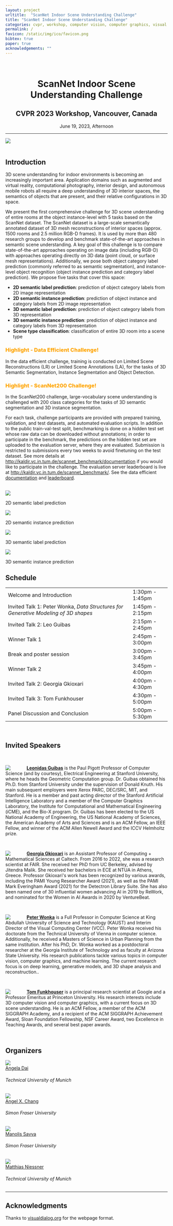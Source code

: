 ```yaml
---
layout: project
urltitle:  "ScanNet Indoor Scene Understanding Challenge"
title: "ScanNet Indoor Scene Understanding Challenge"
categories: cvpr, workshop, computer vision, computer graphics, visual learning, simulation environments, robotics, machine learning, natural language processing, reinforcement learning
permalink: /
favicon: /static/img/ico/favicon.png
bibtex: true
paper: true
acknowledgements: ""
---
```


<br>
<div class="row">
  <div class="col-xs-12">
    <center><h1>ScanNet Indoor Scene Understanding Challenge</h1></center>
    <center><h2>CVPR 2023 Workshop, Vancouver, Canada</h2></center>
    <center>June 19, 2023, Afternoon</center> <!-- location-->
  </div>
</div>

<hr>

<div class="row" id="intro">
  <div class="col-md-12">
    <img src="{{ "/static/img/splash.jpg" | prepend:site.baseurl }}">
  </div>
</div>

<br>
<div class="row" id="cfp">
  <div class="col-xs-12">
    <h2>Introduction</h2>
  </div>
</div>
<div class="row">
  <div class="col-xs-12">
    <p>
      3D scene understanding for indoor environments is becoming an increasingly important area.
      Application domains such as augmented and virtual reality, computational photography, interior design, and autonomous mobile robots all require a deep understanding of 3D interior spaces, the semantics of objects that are present, and their relative configurations in 3D space.
    </p>
    <p>
      We present the first comprehensive challenge for 3D scene understanding of entire rooms at the object instance-level with 5 tasks based on the ScanNet dataset.
      The ScanNet dataset is a large-scale semantically annotated dataset of 3D mesh reconstructions of interior spaces (approx. 1500 rooms and 2.5 million RGB-D frames).
      It is used by more than 480 research groups to develop and benchmark state-of-the-art approaches in semantic scene understanding.
      A key goal of this challenge is to compare state-of-the-art approaches operating on image data (including RGB-D) with approaches operating directly on 3D data (point cloud, or surface mesh representations).
      Additionally, we pose both object category label prediction (commonly referred to as semantic segmentation), and instance-level object recognition (object instance prediction and category label prediction).
      We propose five tasks that cover this space:
    </p>
    <ul>
      <li>
        <strong>2D semantic label prediction</strong>: prediction of object category labels from 2D image representation
      </li>
      <li>
        <strong>2D semantic instance prediction</strong>: prediction of object instance and category labels from 2D image representation
      </li>
      <li>
        <strong>3D semantic label prediction</strong>: prediction of object category labels from 3D representation
      </li>
      <li>
        <strong>3D semantic instance prediction</strong>: prediction of object instance and category labels from 3D representation
      </li>
      <li>
        <strong>Scene type classification</strong>: classification of entire 3D room into a scene type
      </li>
    </ul>
    <h3 style="color:orange;font-weight:800">Highlight - Data Efficient Challenge!</h3>
    <p>In the data efficient challenge, training is conducted on  Limited Scene Reconstructions (LR) or Limited Scene Annotations (LA), for the tasks of 3D Semantic Segmentation, Instance Segmentation and Object Detection. 
    </p>
    <h3 style="color:orange;font-weight:800">Highlight - ScanNet200 Challenge!</h3>
    <p>In the ScanNet200 challenge, large-vocabulary scene understanding is challenged with 200 class categories for the tasks of 3D semantic segmentation and 3D instance segmentation. 
    </p>
    <p>
      For each task, challenge participants are provided with prepared training, validation, and test datasets, and automated evaluation scripts.
      In addition to the public train-val-test split, benchmarking is done on a hidden test set whose raw data can be downloaded without annotations; in order to participate in the benchmark, the predictions on the hidden test set are uploaded to the evaluation server, where they are evaluated.
      Submission is restricted to submissions every two weeks to avoid finetuning on the test dataset.
      See more details at <a href="http://kaldir.vc.in.tum.de/scannet_benchmark/documentation">http://kaldir.vc.in.tum.de/scannet_benchmark/documentation</a> if you would like to participate in the challenge.
      The evaluation server leaderboard is live at <a href="http://kaldir.vc.in.tum.de/scannet_benchmark/">http://kaldir.vc.in.tum.de/scannet_benchmark/</a>.
      See the data efficient <a href="http://kaldir.vc.in.tum.de/scannet_benchmark/data_efficient/documentation">documentation</a> and <a href="http://kaldir.vc.in.tum.de/scannet_benchmark/data_efficient">leaderboard</a>.
    </p>
  </div>
</div>
<br>

<div class="row" id="tasks">
  <div class="col-md-6 text-center">
    <img src="{{ "/static/img/semantic_label_2d.jpg" | prepend:site.baseurl }}">
    <p>2D semantic label prediction</p>
  </div>
  <div class="col-md-6 text-center">
    <img src="{{ "/static/img/semantic_instance_2d.jpg" | prepend:site.baseurl }}">
    <p>2D semantic instance prediction</p>
  </div>
  <div class="col-md-6 text-center">
    <img src="{{ "/static/img/semantic_label_3d.jpg" | prepend:site.baseurl }}">
    <p>3D semantic label prediction</p>
  </div>
  <div class="col-md-6 text-center">
    <img src="{{ "/static/img/semantic_instance_3d.jpg" | prepend:site.baseurl }}">
    <p>3D semantic instance prediction</p>
  </div>
  <!-- <div class="col-md-4">
    <p>&nbsp;</p>
  </div> -->
  <!-- <div class="col-md-4">
    <img src="{{ "/static/img/scene_type_classification.jpg" | prepend:site.baseurl }}">
    <p>Scene type classification</p>
  </div> -->
</div>

<div class="row" id="schedule">
  <div class="col-xs-12">
    <h2>Schedule</h2>
  </div>
</div>
<div class="row">
  <div class="col-xs-12">
     <table class="table table-striped">
      <tbody>
        <tr>
          <td>Welcome and Introduction</td>
          <td>1:30pm - 1:45pm</td>
        </tr>
        <tr>
          <td>Invited Talk 1: Peter Wonka, <i>Data Structures for Generative Modeling of 3D shapes</i></td>
          <td>1:45pm - 2:15pm</td>
        </tr>
        <tr>
          <td>Invited Talk 2: Leo Guibas</td>
          <td>2:15pm - 2:45pm</td>
        </tr>
        <tr>
          <td>Winner Talk 1 </td>
          <td>2:45pm - 3:00pm</td>
        </tr>
        <tr>
          <td>Break and poster session</td>
          <td>3:00pm - 3:45pm</td>
        </tr>
        <tr>
          <td>Winner Talk 2 </td>
          <td>3:45pm - 4:00pm</td>
        </tr>
        <tr>
          <td>Invited Talk 2: Georgia Gkioxari</td>
          <td>4:00pm - 4:30pm</td>
        </tr>
        <tr>
          <td>Invited Talk 3: Tom Funkhouser</td>
          <td>4:30pm - 5:00pm</td>
        </tr>
        <tr>
          <td>Panel Discussion and Conclusion</td>
          <td>5:00pm - 5:30pm</td>
        </tr>
      </tbody>
    </table>
  </div>
</div>
 
<br>
<div class="row" id="speakers">
  <div class="col-xs-12">
    <h2>Invited Speakers</h2>
  </div>
</div><br>

<div class="row">
  <div class="col-md-12">
    <a href="https://geometry.stanford.edu/member/guibas/"><img class="people-pic" style="float:left;margin-right:50px;" src="{{ "/static/img/people/leo.png" | prepend:site.baseurl }}"></a>
    <p>
      <b><a href="https://geometry.stanford.edu/member/guibas/">Leonidas Guibas</a></b> is the Paul Pigott Professor of Computer Science (and by courtesy), Electrical Engineering at Stanford University, where he heads the Geometric Computation group.  Dr. Guibas obtained his Ph.D. from Stanford University under the supervision of Donald Knuth. His main subsequent employers were Xerox PARC, DEC/SRC, MIT, and Stanford. He is a member and past acting director of the Stanford Artificial Intelligence Laboratory and a member of the Computer Graphics Laboratory, the Institute for Computational and Mathematical Engineering (iCME), and the Bio-X program. Dr. Guibas has been elected to the US National Academy of Engineering, the US National Academy of Sciences, the American Academy of Arts and Sciences and is an ACM Fellow, an IEEE Fellow, and winner of the ACM Allen Newell Award and the ICCV Helmholtz prize.
    </p>
  </div>
</div><br>

<div class="row">
  <div class="col-md-12">
    <a href="https://gkioxari.github.io/"><img class="people-pic" style="float:left;margin-right:50px;" src="{{ "/static/img/people/georgia_gkioxari.png" | prepend:site.baseurl }}"></a>
    <p>
      <b><a href="https://gkioxari.github.io/">Georgia Gkioxari</a></b> is an Assistant Professor of Computing + Mathematical Sciences at Caltech. From 2016 to 2022, she was a research scientist at FAIR. She received her PhD from UC Berkeley, advised by Jitendra Malik. She received her bachelors in ECE at NTUA in Athens, Greece. Professor Gkioxari's work has been recognized by various awards, including the PAMI Young Researcher Award (2021), as well as the PAMI Mark Everingham Award (2021) for the Detectron Library Suite. She has also been named one of 30 influential women advancing AI in 2019 by ReWork, and nominated for the Women in AI Awards in 2020 by VentureBeat.
    </p>
  </div>
</div><br>

<div class="row">
  <div class="col-md-12">
    <a href="https://peterwonka.net/"><img class="people-pic" style="float:left;margin-right:50px;" src="{{ "/static/img/people/peter_wonka.png" | prepend:site.baseurl }}"></a>
    <p>
      <b><a href="https://peterwonka.net/">Peter Wonka</a></b> is a Full Professor in Computer Science at King Abdullah University of Science and Technology (KAUST) and Interim Director of the Visual Computing Center (VCC). Peter Wonka received his doctorate from the Technical University of Vienna in computer science. Additionally, he received a Masters of Science in Urban Planning from the same institution. After his PhD, Dr. Wonka worked as a postdoctoral researcher at the Georgia Institute of Technology and as faculty at Arizona State University. His research publications tackle various topics in computer vision, computer graphics, and machine learning. The current research focus is on deep learning, generative models, and 3D shape analysis and reconstruction..
    </p>
  </div>
</div><br>

<div class="row">
  <div class="col-md-12">
    <a href="https://www.cs.princeton.edu/~funk/"><img class="people-pic" style="float:left;margin-right:50px;" src="{{ "/static/img/people/tom_funkhouser.png" | prepend:site.baseurl }}"></a>
    <p>
      <b><a href="https://www.cs.princeton.edu/~funk/">Tom Funkhouser</a></b> is a principal research scientist at Google and a Professor Emeritus at Princeton University.   His research interests include 3D computer vision and computer graphics, with a current focus on 3D scene understanding.   He is an ACM Fellow, a member of the ACM SIGGRAPH Academy, and a recipient of the ACM SIGGRAPH Achievement Award, Sloan Foundation Fellowship, NSF Career Award, two Excellence in Teaching Awards, and several best paper awards.
    </p>
  </div>
</div><br>
  
<div class="row">
  <div class="col-xs-12">
    <h2>Organizers</h2>
  </div>
</div>

<div class="row">
  <div class="col-xs-2">
    <a href="https://angeladai.github.io/">
      <img class="people-pic" src="{{ "/static/img/people/angela.png" | prepend:site.baseurl }}">
    </a>
    <div class="people-name">
      <a href="https://angeladai.github.io/">Angela Dai</a>
      <h6>Technical University of Munich</h6>
    </div>
  </div>

  <div class="col-xs-2">
    <a href="https://angelxuanchang.github.io/">
      <img class="people-pic" src="{{ "/static/img/people/angel.png" | prepend:site.baseurl }}">
    </a>
    <div class="people-name">
      <a href="https://angelxuanchang.github.io/">Angel X. Chang</a>
      <h6>Simon Fraser University</h6>
    </div>
  </div>

  <div class="col-xs-2">
    <a href="https://msavva.github.io/">
      <img class="people-pic" src="{{ "/static/img/people/manolis.png" | prepend:site.baseurl }}">
    </a>
    <div class="people-name">
      <a href="https://msavva.github.io/">Manolis Savva</a>
      <h6>Simon Fraser University</h6>
    </div>
  </div>

  <div class="col-xs-2">
    <a href="https://niessnerlab.org/members/matthias_niessner/profile.html">
      <img class="people-pic" src="{{ "/static/img/people/matthias.png" | prepend:site.baseurl }}">
    </a>
    <div class="people-name">
      <a href="https://niessnerlab.org/members/matthias_niessner/profile.html">Matthias Niessner</a>
      <h6>Technical University of Munich</h6>
    </div>
  </div>
</div>

<hr>

<div class="row">
  <div class="col-xs-12">
    <h2>Acknowledgments</h2>
  </div>
</div>
<a name="/acknowledgements"></a>
<div class="row">
  <div class="col-xs-12">
    <p>
      Thanks to <span style="color:#1a1aff;font-weight:400;"> <a href="https://visualdialog.org/">visualdialog.org</a></span> for the webpage format.
    </p>
  </div>
</div>
